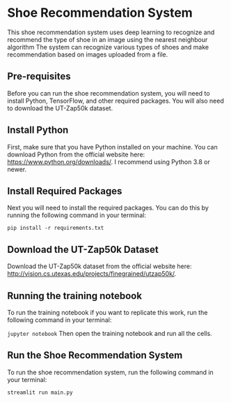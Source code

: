 # **Shoe Recommendation System**

This shoe recommendation  system uses deep learning to recognize  and recommend the type of shoe in an image using the nearest neighbour algorithm 
The system can recognize various types of shoes and make recommendation based on images uploaded from a file.

## **Pre-requisites**

Before you can run the shoe recommendation system, you will need to install Python, TensorFlow, and other required packages. 
You will also need to download the UT-Zap50k dataset.

## **Install Python**

First, make sure that you have Python installed on your machine. You can download Python from the official website here: https://www.python.org/downloads/. 
I recommend using Python 3.8 or newer.

## **Install Required Packages**
Next you will need to install the required packages. You can do this by running the following command in your terminal:

```pip install -r requirements.txt```

## **Download the UT-Zap50k Dataset**
Download the UT-Zap50k dataset from the official website here: http://vision.cs.utexas.edu/projects/finegrained/utzap50k/.

## **Running the training notebook**

To run the training notebook if you want to replicate this work, run the following command in your terminal:

```jupyter notebook```
Then open the training notebook and run all the cells.

## **Run the Shoe Recommendation System**
To run the shoe recommendation system, run the following command in your terminal:

```streamlit run main.py```
